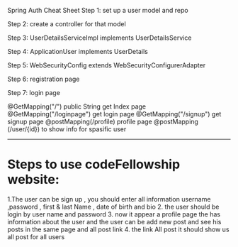 Spring Auth Cheat Sheet
Step 1: set up a user model and repo

Step 2: create a controller for that model

Step 3: UserDetailsServiceImpl implements UserDetailsService

Step 4: ApplicationUser implements UserDetails

Step 5: WebSecurityConfig extends WebSecurityConfigurerAdapter

Step 6: registration page

Step 7: login page


@GetMapping("/") public String get Index page
@GetMapping("/loginpage") get login page
@GetMapping("/signup") get signup page
@postMapping(/profile) profile page 
@postMapping (/user/{id}) to show info for spasific user 



----------------------------------
# Steps to use codeFellowship website:
1.The user can be sign up , you should enter all information username ,password , first & last Name , date of birth and bio
2. the user should be login by user name and password 
3. now it appear a profile page the has information about the user and the user can be add new post and see his posts in the same page and all post link
4. the link All post it should show us all post for all users 

